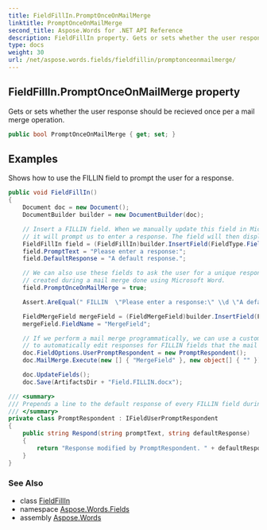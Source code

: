 ```yaml
---
title: FieldFillIn.PromptOnceOnMailMerge
linktitle: PromptOnceOnMailMerge
second_title: Aspose.Words for .NET API Reference
description: FieldFillIn property. Gets or sets whether the user response should be recieved once per a mail merge operation in C#.
type: docs
weight: 30
url: /net/aspose.words.fields/fieldfillin/promptonceonmailmerge/
---
```

## FieldFillIn.PromptOnceOnMailMerge property

Gets or sets whether the user response should be recieved once per a mail merge operation.

```csharp
public bool PromptOnceOnMailMerge { get; set; }
```

## Examples

Shows how to use the FILLIN field to prompt the user for a response.

```csharp
public void FieldFillIn()
{
    Document doc = new Document();
    DocumentBuilder builder = new DocumentBuilder(doc);

    // Insert a FILLIN field. When we manually update this field in Microsoft Word,
    // it will prompt us to enter a response. The field will then display the response as text.
    FieldFillIn field = (FieldFillIn)builder.InsertField(FieldType.FieldFillIn, true);
    field.PromptText = "Please enter a response:";
    field.DefaultResponse = "A default response.";

    // We can also use these fields to ask the user for a unique response for each page
    // created during a mail merge done using Microsoft Word.
    field.PromptOnceOnMailMerge = true;

    Assert.AreEqual(" FILLIN  \"Please enter a response:\" \\d \"A default response.\" \\o", field.GetFieldCode());

    FieldMergeField mergeField = (FieldMergeField)builder.InsertField(FieldType.FieldMergeField, true);
    mergeField.FieldName = "MergeField";

    // If we perform a mail merge programmatically, we can use a custom prompt respondent
    // to automatically edit responses for FILLIN fields that the mail merge encounters.
    doc.FieldOptions.UserPromptRespondent = new PromptRespondent();
    doc.MailMerge.Execute(new [] { "MergeField" }, new object[] { "" });

    doc.UpdateFields();
    doc.Save(ArtifactsDir + "Field.FILLIN.docx");

/// <summary>
/// Prepends a line to the default response of every FILLIN field during a mail merge.
/// </summary>
private class PromptRespondent : IFieldUserPromptRespondent
{
    public string Respond(string promptText, string defaultResponse)
    {
        return "Response modified by PromptRespondent. " + defaultResponse;
    }
}
```

### See Also

* class [FieldFillIn](../)
* namespace [Aspose.Words.Fields](../../fieldfillin/)
* assembly [Aspose.Words](../../../)
